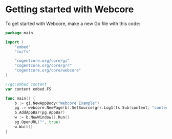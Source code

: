 # Getting started with Webcore

To get started with Webcore, make a new Go file with this code:

```go
package main

import (
	"embed"
	"io/fs"

	"cogentcore.org/core/gi"
	"cogentcore.org/core/grr"
	"cogentcore.org/core/webcore"
)

//go:embed content
var content embed.FS

func main() {
	b := gi.NewAppBody("Webcore Example")
	pg := webcore.NewPage(b).SetSource(grr.Log1(fs.Sub(content, "content")))
	b.AddAppBar(pg.AppBar)
	w := b.NewWindow().Run()
	pg.OpenURL("", true)
	w.Wait()
}
```
